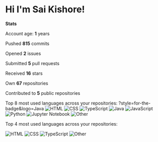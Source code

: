 # Hi I'm Sai Kishore!

**Stats**

Account age: **1** years

Pushed **815** commits

Opened **2** issues

Submitted **5** pull requests

Received **16** stars

Own **67** repositories

Contributed to **5** public repositories

Top 8 most used languages across your repositories:
?style=for-the-badge&logo=Java
![HTML](https://img.shields.io/static/v1?style=for-the-badge&logo=HTML&color=555&labelColor=%23e34c26&message=HTML%EF%B8%B133%25)
![CSS](https://img.shields.io/static/v1?style=for-the-badge&logo=CSS&color=555&labelColor=%23563d7c&message=CSS%EF%B8%B118.3%25)
![TypeScript](https://img.shields.io/static/v1?style=for-the-badge&logo=TypeScript&color=555&labelColor=%232b7489&message=TypeScript%EF%B8%B117.4%25)
![Java](https://img.shields.io/static/v1?style=for-the-badge&logo=Java&color=555&labelColor=%23b07219&message=Java%EF%B8%B116.8%25)
![JavaScript](https://img.shields.io/static/v1?style=for-the-badge&logo=JavaScript&color=555&labelColor=%23f1e05a&message=JavaScript%EF%B8%B110.7%25)
![Python](https://img.shields.io/static/v1?style=for-the-badge&logo=Python&color=555&labelColor=%233572A5&message=Python%EF%B8%B11.8%25)
![Jupyter Notebook](https://img.shields.io/static/v1?style=for-the-badge&logo=Jupyter%20Notebook&color=555&labelColor=%23DA5B0B&message=Jupyter%20Notebook%EF%B8%B10.8%25)
![Other](https://img.shields.io/static/v1?style=for-the-badge&logo=Other&color=555&labelColor=%23ededed&message=Other%EF%B8%B10.9%25)

Top 4 most used languages across your repositories:

![HTML](https://img.shields.io/static/v1?style=flat-square&label=%E2%A0%80&color=555&labelColor=%23e34c26&message=HTML%EF%B8%B133%25)
![CSS](https://img.shields.io/static/v1?style=flat-square&label=%E2%A0%80&color=555&labelColor=%23563d7c&message=CSS%EF%B8%B118.3%25)
![TypeScript](https://img.shields.io/static/v1?style=flat-square&label=%E2%A0%80&color=555&labelColor=%232b7489&message=TypeScript%EF%B8%B117.4%25)
![Other](https://img.shields.io/static/v1?style=flat-square&label=%E2%A0%80&color=555&labelColor=%23ededed&message=Other%EF%B8%B131.1%25)
